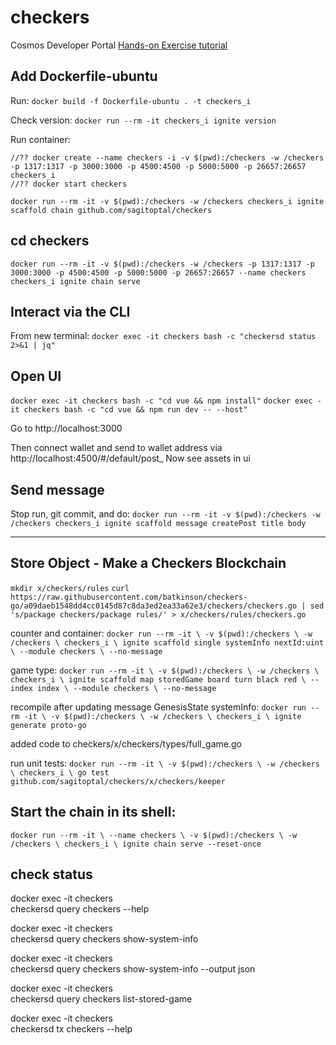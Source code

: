 # checkers
Cosmos Developer Portal [Hands-on Exercise tutorial](https://tutorials.cosmos.network/hands-on-exercise/1-ignite-cli/1-ignitecli.html)

## Add Dockerfile-ubuntu
Run:
`docker build -f Dockerfile-ubuntu . -t checkers_i`

Check version:
`docker run --rm -it checkers_i ignite version`

Run container:
```
//?? docker create --name checkers -i -v $(pwd):/checkers -w /checkers -p 1317:1317 -p 3000:3000 -p 4500:4500 -p 5000:5000 -p 26657:26657 checkers_i
//?? docker start checkers
```

`docker run --rm -it -v $(pwd):/checkers -w /checkers checkers_i ignite scaffold chain github.com/sagitoptal/checkers`

## cd checkers
`docker run --rm -it -v $(pwd):/checkers -w /checkers -p 1317:1317 -p 3000:3000 -p 4500:4500 -p 5000:5000 -p 26657:26657 --name checkers checkers_i ignite chain serve`


## Interact via the CLI
From new terminal:
`docker exec -it checkers bash -c "checkersd status 2>&1 | jq"`

## Open UI
`docker exec -it checkers bash -c "cd vue && npm install"`
`docker exec -it checkers bash -c "cd vue && npm run dev -- --host"`

Go to http://localhost:3000

Then connect wallet and send to wallet address via
http://localhost:4500/#/default/post_
Now see assets in ui

## Send message
Stop run, git commit, and do:
`docker run --rm -it -v $(pwd):/checkers -w /checkers checkers_i ignite scaffold message createPost title body`

--------------------------------------------
## Store Object - Make a Checkers Blockchain
`mkdir x/checkers/rules`
`curl https://raw.githubusercontent.com/batkinson/checkers-go/a09daeb1548dd4cc0145d87c8da3ed2ea33a62e3/checkers/checkers.go | sed 's/package checkers/package rules/' > x/checkers/rules/checkers.go`

counter and container:
`docker run --rm -it \
-v $(pwd):/checkers \
-w /checkers \
checkers_i \
ignite scaffold single systemInfo nextId:uint \
--module checkers \
--no-message`

game type:
`docker run --rm -it \
-v $(pwd):/checkers \
-w /checkers \
checkers_i \
ignite scaffold map storedGame board turn black red \
--index index \
--module checkers \
--no-message`

recompile after updating message GenesisState systemInfo:
`docker run --rm -it \
-v $(pwd):/checkers \
-w /checkers \
checkers_i \
ignite generate proto-go`


added code to checkers/x/checkers/types/full_game.go

run unit tests:
`docker run --rm -it \
-v $(pwd):/checkers \
-w /checkers \
checkers_i \
go test github.com/sagitoptal/checkers/x/checkers/keeper`

## Start the chain in its shell:
`docker run --rm -it \
    --name checkers \
    -v $(pwd):/checkers \
    -w /checkers \
    checkers_i \
    ignite chain serve --reset-once`

## check status
docker exec -it checkers \
    checkersd query checkers --help

docker exec -it checkers \
    checkersd query checkers show-system-info

docker exec -it checkers \
    checkersd query checkers show-system-info --output json

docker exec -it checkers \
    checkersd query checkers list-stored-game

docker exec -it checkers \
    checkersd tx checkers --help
